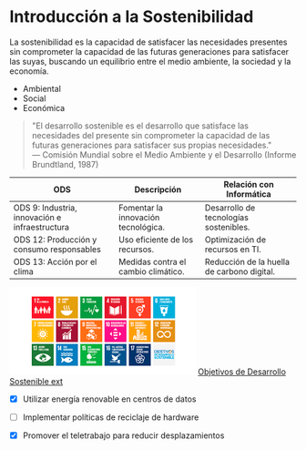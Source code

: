 # Introducción a la Sostenibilidad

La sostenibilidad es la capacidad de satisfacer las necesidades presentes sin comprometer la capacidad de las futuras generaciones para satisfacer las suyas, buscando un equilibrio entre el medio ambiente, la sociedad y la economía.

- Ambiental
- Social
- Económica

> "El desarrollo sostenible es el desarrollo que satisface las necesidades del presente sin comprometer la capacidad de las futuras generaciones para satisfacer sus propias necesidades."  
> — Comisión Mundial sobre el Medio Ambiente y el Desarrollo (Informe Brundtland, 1987)

| ODS                  | Descripción                           | Relación con Informática                |
|----------------------|-------------------------------------|---------------------------------------|
| ODS 9: Industria, innovación e infraestructura | Fomentar la innovación tecnológica. | Desarrollo de tecnologías sostenibles.|
| ODS 12: Producción y consumo responsables    | Uso eficiente de los recursos.     | Optimización de recursos en TI.       |
| ODS 13: Acción por el clima                   | Medidas contra el cambio climático.| Reducción de la huella de carbono digital.|

![Objetivos de Desarrollo Sostenible](assets/ods.png)
[Objetivos de Desarrollo Sostenible ext](https://www.isglobal.org/documents/10179/22225/ODS-circulo-ES-web.jpg/)

* [x] Utilizar energía renovable en centros de datos  
* [ ] Implementar políticas de reciclaje de hardware  
* [x] Promover el teletrabajo para reducir desplazamientos  


